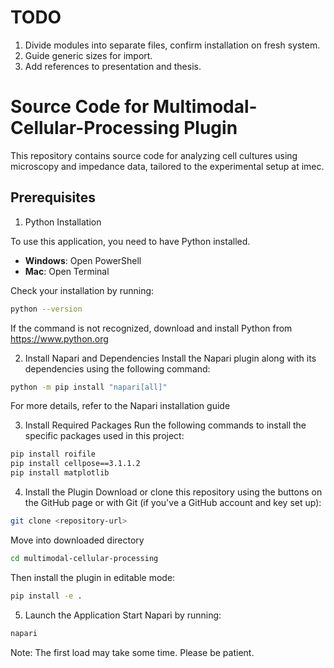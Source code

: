 # TODO

1. Divide modules into separate files, confirm installation on fresh system.
2. Guide generic sizes for import.
3. Add references to presentation and thesis.

# Source Code for Multimodal-Cellular-Processing Plugin

This repository contains source code for analyzing cell cultures using microscopy and impedance data, tailored to the experimental setup at imec.

## Prerequisites

1. Python Installation

To use this application, you need to have Python installed.

- **Windows**: Open PowerShell  
- **Mac**: Open Terminal  

Check your installation by running:

```bash
python --version
```

If the command is not recognized, download and install Python from https://www.python.org

2. Install Napari and Dependencies
Install the Napari plugin along with its dependencies using the following command:

```bash
python -m pip install "napari[all]"
```
For more details, refer to the Napari installation guide

3. Install Required Packages
Run the following commands to install the specific packages used in this project:

```bash
pip install roifile
pip install cellpose==3.1.1.2
pip install matplotlib
```

4. Install the Plugin
Download or clone this repository using the buttons on the GitHub page or with Git (if you've a GitHub account and key set up):

```bash
git clone <repository-url>
```

Move into downloaded directory

```bash
cd multimodal-cellular-processing
```

Then install the plugin in editable mode:

```bash
pip install -e .
```

5. Launch the Application
Start Napari by running:

```bash
napari
```
Note: The first load may take some time. Please be patient.

<!--
# multimodal-cellular-processing

[![License MIT](https://img.shields.io/pypi/l/multimodal-cellular-processing.svg?color=green)](https://github.com/prateekgrover-in/multimodal-cellular-processing/raw/main/LICENSE)
[![PyPI](https://img.shields.io/pypi/v/multimodal-cellular-processing.svg?color=green)](https://pypi.org/project/multimodal-cellular-processing)
[![Python Version](https://img.shields.io/pypi/pyversions/multimodal-cellular-processing.svg?color=green)](https://python.org)
[![tests](https://github.com/prateekgrover-in/multimodal-cellular-processing/workflows/tests/badge.svg)](https://github.com/prateekgrover-in/multimodal-cellular-processing/actions)
[![codecov](https://codecov.io/gh/prateekgrover-in/multimodal-cellular-processing/branch/main/graph/badge.svg)](https://codecov.io/gh/prateekgrover-in/multimodal-cellular-processing)
[![napari hub](https://img.shields.io/endpoint?url=https://api.napari-hub.org/shields/multimodal-cellular-processing)](https://napari-hub.org/plugins/multimodal-cellular-processing)
[![npe2](https://img.shields.io/badge/plugin-npe2-blue?link=https://napari.org/stable/plugins/index.html)](https://napari.org/stable/plugins/index.html)
[![Copier](https://img.shields.io/endpoint?url=https://raw.githubusercontent.com/copier-org/copier/master/img/badge/badge-grayscale-inverted-border-purple.json)](https://github.com/copier-org/copier)

Napari Plugin for Analysing Cell Cultures with Microscopy and Impedance Data tailored to experimental apparatus at IMEC.

----------------------------------

This [napari] plugin was generated with [copier] using the [napari-plugin-template].


Don't miss the full getting started guide to set up your new package:
https://github.com/napari/napari-plugin-template#getting-started

and review the napari docs for plugin developers:
https://napari.org/stable/plugins/index.html


## Installation

You can install `multimodal-cellular-processing` via [pip]:

    pip install multimodal-cellular-processing



To install latest development version :

    pip install git+https://github.com/prateekgrover-in/multimodal-cellular-processing.git


## Contributing

Contributions are very welcome. Tests can be run with [tox], please ensure
the coverage at least stays the same before you submit a pull request.

## License

Distributed under the terms of the [MIT] license,
"multimodal-cellular-processing" is free and open source software

## Issues

If you encounter any problems, please [file an issue] along with a detailed description.

[napari]: https://github.com/napari/napari
[copier]: https://copier.readthedocs.io/en/stable/
[@napari]: https://github.com/napari
[MIT]: http://opensource.org/licenses/MIT
[BSD-3]: http://opensource.org/licenses/BSD-3-Clause
[GNU GPL v3.0]: http://www.gnu.org/licenses/gpl-3.0.txt
[GNU LGPL v3.0]: http://www.gnu.org/licenses/lgpl-3.0.txt
[Apache Software License 2.0]: http://www.apache.org/licenses/LICENSE-2.0
[Mozilla Public License 2.0]: https://www.mozilla.org/media/MPL/2.0/index.txt
[napari-plugin-template]: https://github.com/napari/napari-plugin-template
-->

[file an issue]: https://github.com/prateekgrover-in/multimodal-cellular-processing/issues

[napari]: https://github.com/napari/napari
[tox]: https://tox.readthedocs.io/en/latest/
[pip]: https://pypi.org/project/pip/
[PyPI]: https://pypi.org/
